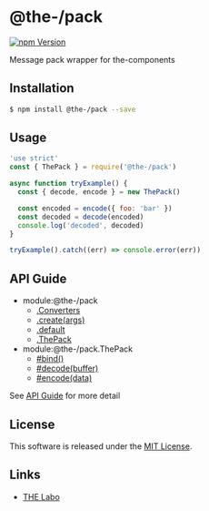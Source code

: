 @the-/pack
==========

<!---
This file is generated by @the-/templates. Do not update manually.
--->

<!-- Badge Start -->
<a name="badges"></a>

[![npm Version][bd_npm_shield_url]][bd_npm_url]

[bd_repo_url]: https://github.com/the-labo/the
[bd_npm_url]: http://www.npmjs.org/package/@the-/pack
[bd_npm_shield_url]: http://img.shields.io/npm/v/@the-/pack.svg?style=flat

<!-- Badge End -->


<!-- Description Start -->
<a name="description"></a>

Message pack wrapper for the-components

<!-- Description End -->


<!-- Overview Start -->
<a name="overview"></a>




<!-- Overview End -->


<!-- Sections Start -->
<a name="sections"></a>

<!-- Section from "doc/readme/01.Installation.md.hbs" Start -->

<a name="section-doc-readme-01-installation-md"></a>

Installation
-----

```bash
$ npm install @the-/pack --save
```


<!-- Section from "doc/readme/01.Installation.md.hbs" End -->

<!-- Section from "doc/readme/02.Usage.md.hbs" Start -->

<a name="section-doc-readme-02-usage-md"></a>

Usage
---------

```javascript
'use strict'
const { ThePack } = require('@the-/pack')

async function tryExample() {
  const { decode, encode } = new ThePack()

  const encoded = encode({ foo: 'bar' })
  const decoded = decode(encoded)
  console.log('decoded', decoded)
}

tryExample().catch((err) => console.error(err))

```


<!-- Section from "doc/readme/02.Usage.md.hbs" End -->


<!-- Sections Start -->

<a name="api"></a>

## API Guide


- module:@the-/pack
  - [.Converters](./doc/api/api.md#module_@the-/pack.Converters)
  - [.create(args)](./doc/api/api.md#module_@the-/pack.create)
  - [.default](./doc/api/api.md#module_@the-/pack.default)
  - [.ThePack](./doc/api/api.md#module_@the-/pack.ThePack)
- module:@the-/pack.ThePack
  - [#bind()](./doc/api/api.md#module_@the-/pack.ThePack#bind)
  - [#decode(buffer)](./doc/api/api.md#module_@the-/pack.ThePack#decode)
  - [#encode(data)](./doc/api/api.md#module_@the-/pack.ThePack#encode)

See [API Guide](./doc/api/api.md) for more detail


<!-- LICENSE Start -->
<a name="license"></a>

License
-------
This software is released under the [MIT License](https://github.com/the-labo/the/blob/master/LICENSE).

<!-- LICENSE End -->


<!-- Links Start -->
<a name="links"></a>

Links
------

+ [THE Labo][the_labo_url]

[the_labo_url]: https://github.com/the-labo

<!-- Links End -->
